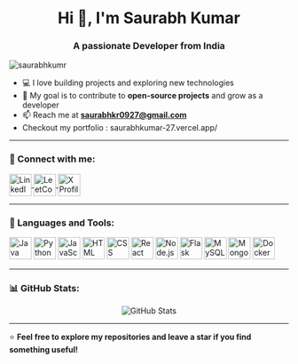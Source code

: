<h1 align="center">Hi 👋, I'm Saurabh Kumar</h1>
<h3 align="center">A passionate Developer from India</h3>

<p align="left">
    <img src="https://komarev.com/ghpvc/?username=saurabhkumr&label=Profile%20views&color=0e75b6&style=flat" alt="saurabhkumr" />
</p>

- 💻 I love building projects and exploring new technologies  
- 🎯 My goal is to contribute to **open-source projects** and grow as a developer  
- 📫 Reach me at **saurabhkr0927@gmail.com**  
- Checkout my portfolio : saurabhkumar-27.vercel.app/
---

### 🔗 Connect with me:
<p align="left">
    <a href="https://www.linkedin.com/in/saurabh-kumar-a51981287/" target="blank">
        <img align="center" src="https://img.icons8.com/color/48/000000/linkedin.png" alt="LinkedIn" width="40" />
    </a>
    <a href="https://www.leetcode.com/saurabhkr0927" target="blank">
        <img align="center" src="https://upload.wikimedia.org/wikipedia/commons/1/19/LeetCode_logo_black.png" alt="LeetCode" width="40" />
    </a>
    <a href="https://x.com/saurabhkr_027" target="blank">
        <img align="center" src="https://img.icons8.com/color/48/000000/twitterx.png" alt="X Profile" width="40" />
    </a>
</p>

---

### 🚀 Languages and Tools:
<p align="left">
    <img src="https://img.icons8.com/color/48/000000/java-coffee-cup-logo.png" alt="Java" width="40" />
    <img src="https://img.icons8.com/color/48/000000/python.png" alt="Python" width="40" />
    <img src="https://img.icons8.com/color/48/000000/javascript.png" alt="JavaScript" width="40" />
    <img src="https://img.icons8.com/color/48/000000/html-5.png" alt="HTML" width="40" />
    <img src="https://img.icons8.com/color/48/000000/css3.png" alt="CSS" width="40" />
    <img src="https://img.icons8.com/ultraviolet/40/react.png" alt="React" width="40" />
    <img src="https://img.icons8.com/color/48/000000/nodejs.png" alt="Node.js" width="40" />
    <img src="https://img.icons8.com/fluency/48/000000/flask.png" alt="Flask" width="40" />
    <img src="https://img.icons8.com/color/48/000000/mysql-logo.png" alt="MySQL" width="40" />
    <img src="https://img.icons8.com/external-tal-revivo-shadow-tal-revivo/48/000000/external-mongodb-a-cross-platform-document-oriented-database-program-logo-shadow-tal-revivo.png" alt="MongoDB" width="40" />
    <img src="https://img.icons8.com/fluency/48/000000/docker.png" alt="Docker" width="40" />

</p>


---

### 📊 GitHub Stats:
<p align="center">
    <img src="https://github-readme-stats.vercel.app/api?username=saurabhkumr&show_icons=true&theme=tokyonight" alt="GitHub Stats" />
    <br />
</p>

---

⭐️ **Feel free to explore my repositories and leave a star if you find something useful!**  
